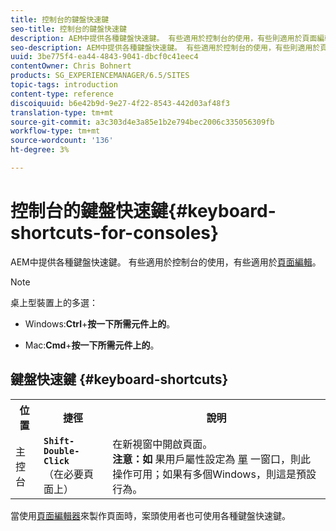 ```yaml
---
title: 控制台的鍵盤快速鍵
seo-title: 控制台的鍵盤快速鍵
description: AEM中提供各種鍵盤快速鍵。 有些適用於控制台的使用，有些則適用於頁面編輯。
seo-description: AEM中提供各種鍵盤快速鍵。 有些適用於控制台的使用，有些則適用於頁面編輯。
uuid: 3be775f4-ea44-4843-9041-dbcf0c41eec4
contentOwner: Chris Bohnert
products: SG_EXPERIENCEMANAGER/6.5/SITES
topic-tags: introduction
content-type: reference
discoiquuid: b6e42b9d-9e27-4f22-8543-442d03af48f3
translation-type: tm+mt
source-git-commit: a3c303d4e3a85e1b2e794bec2006c335056309fb
workflow-type: tm+mt
source-wordcount: '136'
ht-degree: 3%

---
```



# 控制台的鍵盤快速鍵{#keyboard-shortcuts-for-consoles}

AEM中提供各種鍵盤快速鍵。 有些適用於控制台的使用，有些適用於[頁面編輯](/help/sites-classic-ui-authoring/classic-page-author-keyboard-shortcuts.md)。

>[!NOTE]
>
>桌上型裝置上的多選：
>
>* Windows:**Ctrl**+**按一下所需元件上的**。
   >
   >
* Mac:**Cmd**+**按一下所需元件上的**。

>



## 鍵盤快速鍵 {#keyboard-shortcuts}

<table>
 <tbody>
  <tr>
   <th>位置</th>
   <th>捷徑</th>
   <th>說明</th>
  </tr>
  <tr>
   <td>主控台</td>
   <td><strong><code>Shift-Double-Click</code></strong><br /> （在必要頁面上）</td>
   <td>在新視窗中開啟頁面。<br /> <strong>注意：如</strong> 果用戶屬性設定為 <a href="/help/sites-classic-ui-authoring/author-env-user-props.md">單</a> 一窗口，則此操作可用；如果有多個Windows，則這是預設行為。</td>
  </tr>
 </tbody>
</table>

當使用[頁面編輯器](/help/sites-classic-ui-authoring/classic-page-author-keyboard-shortcuts.md)來製作頁面時，案頭使用者也可使用各種鍵盤快速鍵。
